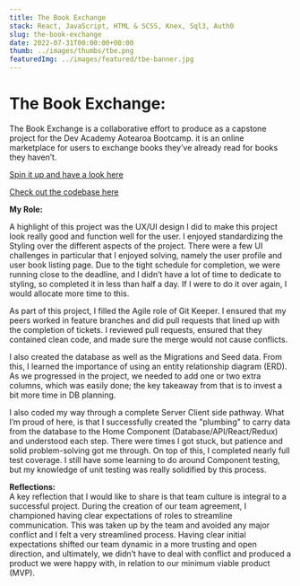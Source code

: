 ```yaml
---
title: The Book Exchange
stack: React, JavaScript, HTML & SCSS, Knex, Sql3, Auth0
slug: the-book-exchange
date: 2022-07-31T00:00:00+00:00
thumb: ../images/thumbs/tbe.png
featuredImg: ../images/featured/tbe-banner.jpg
---
```


# The Book Exchange:
The Book Exchange is a collaborative effort to produce as a capstone project for the Dev Academy Aotearoa Bootcamp.
it is an online marketplace for users to exchange books they’ve already read for books they haven’t.

[Spin it up and have a look here](https://the-book-exchange-mako.herokuapp.com/)  

[Check out the codebase here](https://github.com/mako-goblin-2022/the-book-exchange)  
  
**My Role:**

A highlight of this project was the UX/UI design I did to make this project look really good and function well for the user. I enjoyed standardizing the Styling over the different aspects of the project. There were a few UI challenges in particular that I enjoyed solving, namely the user profile and user book listing page. Due to the tight schedule for completion, we were running close to the deadline, and I didn’t have a lot of time to dedicate to styling, so completed it in less than half a day. If I were to do it over again, I would allocate more time to this.

As part of this project, I filled the Agile role of Git Keeper. I ensured that my peers worked in feature branches and did pull requests that lined up with the completion of tickets. I reviewed pull requests, ensured that they contained clean code, and made sure the merge would not cause conflicts.

I also created the database as well as the Migrations and Seed data. From this, I learned the importance of using an entity relationship diagram (ERD). As we progressed in the project, we needed to add one or two extra columns, which was easily done; the key takeaway from that is to invest a bit more time in DB planning.

I also coded my way through a complete Server Client side pathway. What I’m proud of here, is that I successfully created the "plumbing" to carry data from the database to the Home Component (Database/API/React/Redux) and understood each step. There were times I got stuck, but patience and solid problem-solving got me through. On top of this, I completed nearly full test coverage. I still have some learning to do around Component testing, but my knowledge of unit testing was really solidified by this process.


**Reflections:**  
A key reflection that I would like to share is that team culture is integral to a successful project. During the creation of our team agreement, I championed having clear expectations of roles to streamline communication. This was taken up by the team and avoided any major conflict and I felt a very streamlined process. Having clear initial expectations shifted our team dynamic in a more trusting and open direction, and ultimately, we didn’t have to deal with conflict and produced a product we were happy with, in relation to our minimum viable product (MVP).